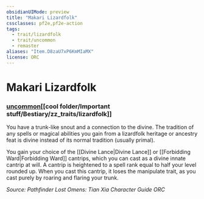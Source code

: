 ```yaml
---
obsidianUIMode: preview
title: "Makari Lizardfolk"
cssclasses: pf2e,pf2e-action
tags:
  - trait/lizardfolk
  - trait/uncommon
  - remaster
aliases: "Item.D8zaU7xP6KmMIaMX"
license: ORC
---
```

# Makari Lizardfolk

### [uncommon](cool%20folder/Important%20stuff/Bestiary/zz_traits/uncommon.md "Uncommon Rarity Trait")[[cool folder/Important stuff/Bestiary/zz_traits/lizardfolk]]






You have a trunk-like snout and a connection to the divine. The tradition of any spells or magical abilities you gain from a lizardfolk heritage or ancestry feat is divine instead of its normal tradition (usually primal).

You gain your choice of the [[Divine Lance|Divine Lance]] or [[Forbidding Ward|Forbidding Ward]] cantrips, which you can cast as a divine innate cantrip at will. A cantrip is heightened to a spell rank equal to half your level rounded up. When you cast this cantrip, it loses the manipulate trait, as you cast purely by roaring and flaring your trunk.

*Source: Pathfinder Lost Omens: Tian Xia Character Guide*
*ORC*